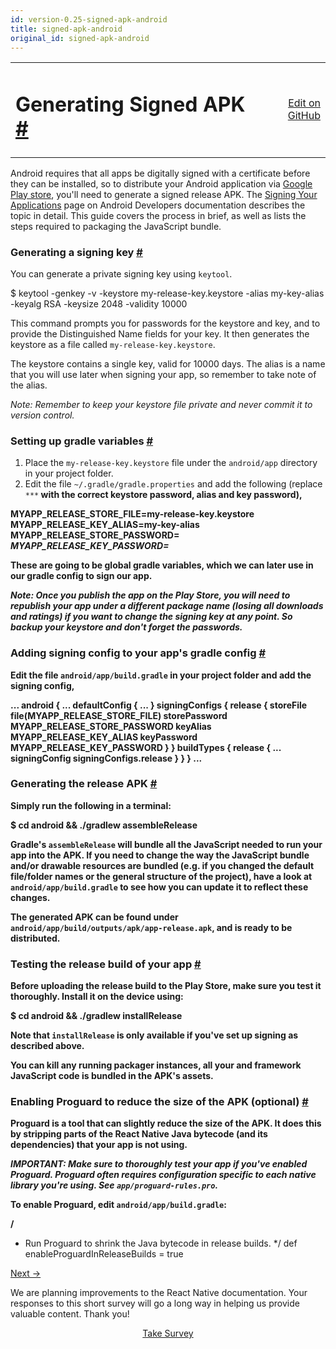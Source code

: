 ```yaml
---
id: version-0.25-signed-apk-android
title: signed-apk-android
original_id: signed-apk-android
---
```

<a id="content"></a><table width="100%"><tbody><tr><td><h1><a class="anchor" name="generating-signed-apk"></a>Generating Signed APK <a class="hash-link" href="docs/signed-apk-android.html#generating-signed-apk">#</a></h1></td><td style="text-align:right;"><a target="_blank" href="https://github.com/facebook/react-native/blob/master/docs/SignedAPKAndroid.md">Edit on GitHub</a></td></tr></tbody></table><div><p>Android requires that all apps be digitally signed with a certificate before they can be installed, so to distribute your Android application via <a href="https://play.google.com/store" target="_blank">Google Play store</a>, you'll need to generate a signed release APK. The <a href="https://developer.android.com/tools/publishing/app-signing.html" target="_blank">Signing Your Applications</a> page on Android Developers documentation describes the topic in detail. This guide covers the process in brief, as well as lists the steps required to packaging the JavaScript bundle.</p><h3><a class="anchor" name="generating-a-signing-key"></a>Generating a signing key <a class="hash-link" href="docs/signed-apk-android.html#generating-a-signing-key">#</a></h3><p>You can generate a private signing key using <code>keytool</code>.</p><div class="prism language-javascript">$ keytool <span class="token operator">-</span>genkey <span class="token operator">-</span>v <span class="token operator">-</span>keystore my<span class="token operator">-</span>release<span class="token operator">-</span>key<span class="token punctuation">.</span>keystore <span class="token operator">-</span>alias my<span class="token operator">-</span>key<span class="token operator">-</span>alias <span class="token operator">-</span>keyalg RSA <span class="token operator">-</span>keysize <span class="token number">2048</span> <span class="token operator">-</span>validity <span class="token number">10000</span></div><p>This command prompts you for passwords for the keystore and key, and to provide the Distinguished Name fields for your key. It then generates the keystore as a file called <code>my-release-key.keystore</code>.</p><p>The keystore contains a single key, valid for 10000 days. The alias is a name that you will use later when signing your app, so remember to take note of the alias.</p><p><em>Note: Remember to keep your keystore file private and never commit it to version control.</em></p><h3><a class="anchor" name="setting-up-gradle-variables"></a>Setting up gradle variables <a class="hash-link" href="docs/signed-apk-android.html#setting-up-gradle-variables">#</a></h3><ol><li>Place the <code>my-release-key.keystore</code> file under the <code>android/app</code> directory in your project folder.</li><li>Edit the file <code>~/.gradle/gradle.properties</code> and add the following (replace <code>*****</code> with the correct keystore password, alias and key password),</li></ol><div class="prism language-javascript">MYAPP_RELEASE_STORE_FILE<span class="token operator">=</span>my<span class="token operator">-</span>release<span class="token operator">-</span>key<span class="token punctuation">.</span>keystore
MYAPP_RELEASE_KEY_ALIAS<span class="token operator">=</span>my<span class="token operator">-</span>key<span class="token operator">-</span>alias
MYAPP_RELEASE_STORE_PASSWORD<span class="token operator">=</span><span class="token operator">*</span><span class="token operator">*</span><span class="token operator">*</span><span class="token operator">*</span><span class="token operator">*</span>
MYAPP_RELEASE_KEY_PASSWORD<span class="token operator">=</span><span class="token operator">*</span><span class="token operator">*</span><span class="token operator">*</span><span class="token operator">*</span><span class="token operator">*</span></div><p>These are going to be global gradle variables, which we can later use in our gradle config to sign our app.</p><p><em>Note: Once you publish the app on the Play Store, you will need to republish your app under a different package name (losing all downloads and ratings) if you want to change the signing key at any point. So backup your keystore and don't forget the passwords.</em></p><h3><a class="anchor" name="adding-signing-config-to-your-app-s-gradle-config"></a>Adding signing config to your app's gradle config <a class="hash-link" href="docs/signed-apk-android.html#adding-signing-config-to-your-app-s-gradle-config">#</a></h3><p>Edit the file <code>android/app/build.gradle</code> in your project folder and add the signing config,</p><div class="prism language-javascript"><span class="token punctuation">.</span><span class="token punctuation">.</span><span class="token punctuation">.</span>
android <span class="token punctuation">{</span>
    <span class="token punctuation">.</span><span class="token punctuation">.</span><span class="token punctuation">.</span>
    defaultConfig <span class="token punctuation">{</span> <span class="token punctuation">.</span><span class="token punctuation">.</span><span class="token punctuation">.</span> <span class="token punctuation">}</span>
    signingConfigs <span class="token punctuation">{</span>
        release <span class="token punctuation">{</span>
            storeFile <span class="token function">file<span class="token punctuation">(</span></span>MYAPP_RELEASE_STORE_FILE<span class="token punctuation">)</span>
            storePassword MYAPP_RELEASE_STORE_PASSWORD
            keyAlias MYAPP_RELEASE_KEY_ALIAS
            keyPassword MYAPP_RELEASE_KEY_PASSWORD
        <span class="token punctuation">}</span>
    <span class="token punctuation">}</span>
    buildTypes <span class="token punctuation">{</span>
        release <span class="token punctuation">{</span>
            <span class="token punctuation">.</span><span class="token punctuation">.</span><span class="token punctuation">.</span>
            signingConfig signingConfigs<span class="token punctuation">.</span>release
        <span class="token punctuation">}</span>
    <span class="token punctuation">}</span>
<span class="token punctuation">}</span>
<span class="token punctuation">.</span><span class="token punctuation">.</span><span class="token punctuation">.</span></div><h3><a class="anchor" name="generating-the-release-apk"></a>Generating the release APK <a class="hash-link" href="docs/signed-apk-android.html#generating-the-release-apk">#</a></h3><p>Simply run the following in a terminal:</p><div class="prism language-javascript">$ cd android &amp;&amp; <span class="token punctuation">.</span><span class="token operator">/</span>gradlew assembleRelease</div><p>Gradle's <code>assembleRelease</code> will bundle all the JavaScript needed to run your app into the APK. If you need to change the way the JavaScript bundle and/or drawable resources are bundled (e.g. if you changed the default file/folder names or the general structure of the project), have a look at <code>android/app/build.gradle</code> to see how you can update it to reflect these changes.</p><p>The generated APK can be found under <code>android/app/build/outputs/apk/app-release.apk</code>, and is ready to be distributed.</p><h3><a class="anchor" name="testing-the-release-build-of-your-app"></a>Testing the release build of your app <a class="hash-link" href="docs/signed-apk-android.html#testing-the-release-build-of-your-app">#</a></h3><p>Before uploading the release build to the Play Store, make sure you test it thoroughly. Install it on the device using:</p><div class="prism language-javascript">$ cd android &amp;&amp; <span class="token punctuation">.</span><span class="token operator">/</span>gradlew installRelease</div><p>Note that <code>installRelease</code> is only available if you've set up signing as described above.</p><p>You can kill any running packager instances, all your and framework JavaScript code is bundled in the APK's assets.</p><h3><a class="anchor" name="enabling-proguard-to-reduce-the-size-of-the-apk-optional"></a>Enabling Proguard to reduce the size of the APK (optional) <a class="hash-link" href="docs/signed-apk-android.html#enabling-proguard-to-reduce-the-size-of-the-apk-optional">#</a></h3><p>Proguard is a tool that can slightly reduce the size of the APK. It does this by stripping parts of the React Native Java bytecode (and its dependencies) that your app is not using.</p><p><em><strong>IMPORTANT</strong>: Make sure to thoroughly test your app if you've enabled Proguard. Proguard often requires configuration specific to each native library you're using. See <code>app/proguard-rules.pro</code>.</em></p><p>To enable Proguard, edit <code>android/app/build.gradle</code>:</p><div class="prism language-javascript"><span class="token comment" spellcheck="true">/**
 * Run Proguard to shrink the Java bytecode in release builds.
 */</span>
def enableProguardInReleaseBuilds <span class="token operator">=</span> <span class="token boolean">true</span></div></div><div class="docs-prevnext"><a class="docs-next" href="docs/android-ui-performance.html#content">Next →</a></div><div class="survey"><div class="survey-image"></div><p>We are planning improvements to the React Native documentation. Your responses to this short survey will go a long way in helping us provide valuable content. Thank you!</p><center><a class="button" href="https://www.facebook.com/survey?oid=681969738611332">Take Survey</a></center></div>